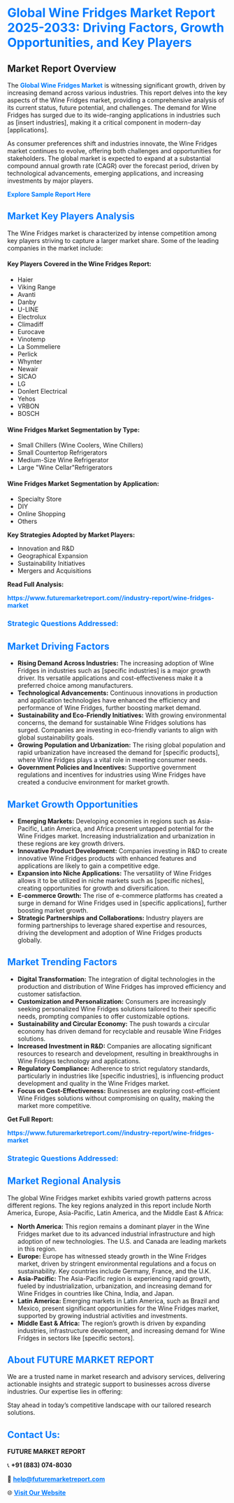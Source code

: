 <h1 style="color: #007BFF;">Global Wine Fridges Market Report 2025-2033: Driving Factors, Growth Opportunities, and Key Players</h1>

<section id="overview">
<h2>Market Report Overview</h2>
<p>The <a href="https://www.futuremarketreport.com//industry-report/wine-fridges-market" style="color: #007BFF; text-decoration: none;"><strong>Global Wine Fridges Market</strong></a> is witnessing significant growth, driven by increasing demand across various industries. This report delves into the key aspects of the Wine Fridges market, providing a comprehensive analysis of its current status, future potential, and challenges. The demand for Wine Fridges has surged due to its wide-ranging applications in industries such as [insert industries], making it a critical component in modern-day [applications].</p>
<p>As consumer preferences shift and industries innovate, the Wine Fridges market continues to evolve, offering both challenges and opportunities for stakeholders. The global market is expected to expand at a substantial compound annual growth rate (CAGR) over the forecast period, driven by technological advancements, emerging applications, and increasing investments by major players.</p>
</section>

<section id="overview">
<p><a href="https://www.futuremarketreport.com//request-sample/reportId=82392" style="color: #007BFF; text-decoration: none;"><strong>Explore Sample Report Here</strong></a></p>
</section>

<section id="key-players">
<h2 style="color: #007BFF;">Market Key Players Analysis</h2>
<p>The Wine Fridges market is characterized by intense competition among key players striving to capture a larger market share. Some of the leading companies in the market include:</p>
<h4>Key Players Covered in the Wine Fridges Report:</h4>
<ul><li>Haier</li><li>Viking Range</li><li>Avanti</li><li>Danby</li><li>U-LINE</li><li>Electrolux</li><li>Climadiff</li><li>Eurocave</li><li>Vinotemp</li><li>La Sommeliere</li><li>Perlick</li><li>Whynter</li><li>Newair</li><li>SICAO</li><li>LG</li><li>Donlert Electrical</li><li>Yehos</li><li>VRBON</li><li>BOSCH</li></ul>
<h4>Wine Fridges Market Segmentation by Type:</h4>
<ul><li>Small Chillers (Wine Coolers, Wine Chillers)</li><li>Small Countertop Refrigerators</li><li>Medium-Size Wine Refrigerator</li><li>Large &quot;Wine Cellar&quot;Refrigerators</li></ul>

<h4>Wine Fridges Market Segmentation by Application:</h4>
<ul><li>Specialty Store</li><li>DIY</li><li>Online Shopping</li><li>Others</li></ul>
<p><strong>Key Strategies Adopted by Market Players:</strong></p>
<ul>
<li>Innovation and R&D</li>
<li>Geographical Expansion</li>
<li>Sustainability Initiatives</li>
<li>Mergers and Acquisitions</li>
</ul>
</section>

<section>
<p><strong>Read Full Analysis: </strong></p><a href="https://www.futuremarketreport.com//industry-report/wine-fridges-market" style="color: #007BFF; text-decoration: none;"><strong>https://www.futuremarketreport.com//industry-report/wine-fridges-market</strong></a>
<h3 style="color: #007BFF;">Strategic Questions Addressed:</h3>
</section>

<section id="driving-factors">
<h2 style="color: #007BFF;">Market Driving Factors</h2>
<ul>
<li><strong>Rising Demand Across Industries:</strong> The increasing adoption of Wine Fridges in industries such as [specific industries] is a major growth driver. Its versatile applications and cost-effectiveness make it a preferred choice among manufacturers.</li>
<li><strong>Technological Advancements:</strong> Continuous innovations in production and application technologies have enhanced the efficiency and performance of Wine Fridges, further boosting market demand.</li>
<li><strong>Sustainability and Eco-Friendly Initiatives:</strong> With growing environmental concerns, the demand for sustainable Wine Fridges solutions has surged. Companies are investing in eco-friendly variants to align with global sustainability goals.</li>
<li><strong>Growing Population and Urbanization:</strong> The rising global population and rapid urbanization have increased the demand for [specific products], where Wine Fridges plays a vital role in meeting consumer needs.</li>
<li><strong>Government Policies and Incentives:</strong> Supportive government regulations and incentives for industries using Wine Fridges have created a conducive environment for market growth.</li>
</ul>
</section>

<section id="growth-opportunities">
<h2 style="color: #007BFF;">Market Growth Opportunities</h2>
<ul>
<li><strong>Emerging Markets:</strong> Developing economies in regions such as Asia-Pacific, Latin America, and Africa present untapped potential for the Wine Fridges market. Increasing industrialization and urbanization in these regions are key growth drivers.</li>
<li><strong>Innovative Product Development:</strong> Companies investing in R&D to create innovative Wine Fridges products with enhanced features and applications are likely to gain a competitive edge.</li>
<li><strong>Expansion into Niche Applications:</strong> The versatility of Wine Fridges allows it to be utilized in niche markets such as [specific niches], creating opportunities for growth and diversification.</li>
<li><strong>E-commerce Growth:</strong> The rise of e-commerce platforms has created a surge in demand for Wine Fridges used in [specific applications], further boosting market growth.</li>
<li><strong>Strategic Partnerships and Collaborations:</strong> Industry players are forming partnerships to leverage shared expertise and resources, driving the development and adoption of Wine Fridges products globally.</li>
</ul>
</section>

<section id="trending-factors">
<h2 style="color: #007BFF;">Market Trending Factors</h2>
<ul>
<li><strong>Digital Transformation:</strong> The integration of digital technologies in the production and distribution of Wine Fridges has improved efficiency and customer satisfaction.</li>
<li><strong>Customization and Personalization:</strong> Consumers are increasingly seeking personalized Wine Fridges solutions tailored to their specific needs, prompting companies to offer customizable options.</li>
<li><strong>Sustainability and Circular Economy:</strong> The push towards a circular economy has driven demand for recyclable and reusable Wine Fridges solutions.</li>
<li><strong>Increased Investment in R&D:</strong> Companies are allocating significant resources to research and development, resulting in breakthroughs in Wine Fridges technology and applications.</li>
<li><strong>Regulatory Compliance:</strong> Adherence to strict regulatory standards, particularly in industries like [specific industries], is influencing product development and quality in the Wine Fridges market.</li>
<li><strong>Focus on Cost-Effectiveness:</strong> Businesses are exploring cost-efficient Wine Fridges solutions without compromising on quality, making the market more competitive.</li>
</ul>
</section>

<section>
<p><strong>Get Full Report: </strong></p><a href="https://www.futuremarketreport.com//industry-report/wine-fridges-market" style="color: #007BFF; text-decoration: none;"><strong>https://www.futuremarketreport.com//industry-report/wine-fridges-market</strong></a>
<h3 style="color: #007BFF;">Strategic Questions Addressed:</h3>
</section>


<section id="regional-analysis">
<h2 style="color: #007BFF;">Market Regional Analysis</h2>
<p>The global Wine Fridges market exhibits varied growth patterns across different regions. The key regions analyzed in this report include North America, Europe, Asia-Pacific, Latin America, and the Middle East & Africa:</p>
<ul>
<li><strong>North America:</strong> This region remains a dominant player in the Wine Fridges market due to its advanced industrial infrastructure and high adoption of new technologies. The U.S. and Canada are leading markets in this region.</li>
<li><strong>Europe:</strong> Europe has witnessed steady growth in the Wine Fridges market, driven by stringent environmental regulations and a focus on sustainability. Key countries include Germany, France, and the U.K.</li>
<li><strong>Asia-Pacific:</strong> The Asia-Pacific region is experiencing rapid growth, fueled by industrialization, urbanization, and increasing demand for Wine Fridges in countries like China, India, and Japan.</li>
<li><strong>Latin America:</strong> Emerging markets in Latin America, such as Brazil and Mexico, present significant opportunities for the Wine Fridges market, supported by growing industrial activities and investments.</li>
<li><strong>Middle East & Africa:</strong> The region’s growth is driven by expanding industries, infrastructure development, and increasing demand for Wine Fridges in sectors like [specific sectors].</li>
</ul>
</section>

<footer>
<h2 style="color: #007BFF;">About FUTURE MARKET REPORT</h2>
<p>We are a trusted name in market research and advisory services, delivering actionable insights and strategic support to businesses across diverse industries. Our expertise lies in offering:</p>

<p>Stay ahead in today’s competitive landscape with our tailored research solutions.</p>

<h2 style="color: #007BFF;">Contact Us:</h2>
<p><strong>FUTURE MARKET REPORT</strong></p>
<p>📞 <strong>+91 (883) 074-8030</strong></p>
<p>📧 <strong><a href="mailto:help@futuremarketreport.com" style="color: #007BFF;">help@futuremarketreport.com</a></strong></p>
<p>🌐 <strong><a href="https://www.futuremarketreport.com/" style="color: #007BFF;">Visit Our Website</a></strong></p>
</footer>